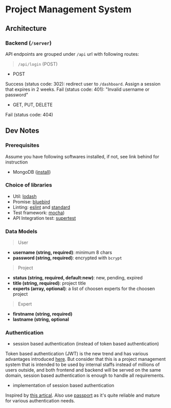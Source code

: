 # Project Management System

## Architecture

### Backend (`/server`)

API endpoints are grouped under `/api` url with following routes:

> `/api/login` (POST)

- POST

Success (status code: 302): redirect user to `/dashboard`. Assign a session that expires in 2 weeks.
Fail (status code: 401): "Invalid username or password"

- GET, PUT, DELETE

Fail (status code: 404)

## Dev Notes

### Prerequisites

Assume you have following softwares installed, if not, see link behind for instruction

- MongoDB ([install](https://docs.mongodb.com/manual/administration/install-community/))

### Choice of libraries

- Util: [lodash](https://lodash.com/docs/4.17.4)
- Promise: [bluebird](http://bluebirdjs.com/docs/getting-started.html)
- Linting: [eslint](https://eslint.org/) and [standard](https://github.com/standard/standard)
- Test framework: [mocha](https://mochajs.org/))
- API Integration test: [supertest](https://github.com/visionmedia/supertest)

### Data Models

> User

- **username (string, required)**: minimum 8 chars
- **password (string, required)**: encrypted with `bcrypt`

> Project

- **status (string, required, default:new)**: new, pending, expired
- **title (string, required)**: project title
- **experts (array, optional)**: a list of choosen experts for the choosen project

> Expert

- **firstname (string, required)**
- **lastname (string, optional**

### Authentication

- session based authentication (instead of token based authentication)

Token based authentication (JWT) is the new trend and has various advantages introduced
[here](https://auth0.com/blog/cookies-vs-tokens-definitive-guide/). But consider
that this is a project management system that is intended to be used by internal
staffs instead of millions of users outside, and both frontend and backend will
be served on the same domain, session based authentication is enough to handle
all requirements.

- implementation of session based authentication

Inspired by [this artical](https://medium.com/of-all-things-tech-progress/starting-with-authentication-a-tutorial-with-node-js-and-mongodb-25d524ca0359).
Also use [passport](http://www.passportjs.org/docs/) as it's quite reliable and mature for
various authentication needs.
